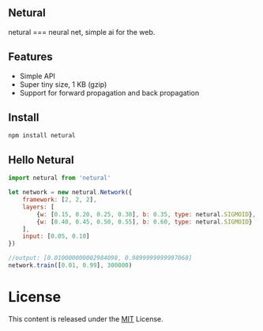 ## Netural

netural === neural net, simple ai for the web.

## Features

* Simple API
* Super tiny size, 1 KB (gzip)
* Support for forward propagation and back propagation

## Install

```
npm install netural
```

## Hello Netural 

``` js
import netural from 'netural'

let network = new netural.Network({
    framework: [2, 2, 2],
    layers: [
        {w: [0.15, 0.20, 0.25, 0.30], b: 0.35, type: netural.SIGMOID},
        {w: [0.40, 0.45, 0.50, 0.55], b: 0.60, type: netural.SIGMOID}
    ],
    input: [0.05, 0.10]
})

//output: [0.010000000002984098, 0.9899999999997068]
network.train([0.01, 0.99], 300000)
```

# License
This content is released under the [MIT](http://opensource.org/licenses/MIT) License.